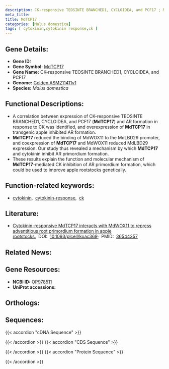 ```yaml
---
description: CK-responsive TEOSINTE BRANCHED1, CYCLOIDEA, and PCF17 ; Malus domestica
meta_title:
title: MdTCP17
categories: [Malus domestica]
tags: [ cytokinin,cytokinin response,ck ]
---
```


## Gene Details:
- **Gene ID:** []()
- **Gene Symbol:** <u>MdTCP17</u>
- **Gene Name:** CK-responsive TEOSINTE BRANCHED1, CYCLOIDEA, and PCF17
- **Genome:** [Golden ASM211411v1](https://ensembl.gramene.org/Malus_domestica_golden/Info/Index)
- **Species:** *Malus domestica*

## Functional Descriptions:
   - A correlation between expression of CK-responsive TEOSINTE BRANCHED1, CYCLOIDEA, and PCF17 (**MdTCP17**) and AR formation in response to CK was identified, and overexpression of **MdTCP17** in transgenic apple inhibited AR formation.
   - **MdTCP17** reduced the binding of MdWOX11 to the MdLBD29 promoter, and coexpression of **MdTCP17** and MdWOX11 reduced MdLBD29 expression. Our study thus revealed a mechanism by which **MdTCP17** and cytokinin inhibit AR primordium formation.
   - These results explain the function and molecular mechanism of **MdTCP17**-mediated CK inhibition of AR primordium formation, which could be used to improve apple rootstocks genetically.

## Function-related keywords:
   - [cytokinin](/tags/cytokinin/),&nbsp;&nbsp;[cytokinin-response](/tags/cytokinin-response/),&nbsp;&nbsp;[ck](/tags/ck/)

## Literature:
   - [Cytokinin-responsive MdTCP17 interacts with MdWOX11 to repress adventitious root primordium formation in apple rootstocks.](https://doi.org/10.1093/plcell/koac369)&nbsp;&nbsp;DOI:&nbsp;&nbsp;[10.1093/plcell/koac369](https://doi.org/10.1093/plcell/koac369);&nbsp;&nbsp;PMID:&nbsp;&nbsp;[36544357](https://pubmed.ncbi.nlm.nih.gov/36544357/)

## Related News:

## Gene Resources:
- **NCBI ID:**  [OP978511](https://www.ncbi.nlm.nih.gov/gene/?term=OP978511)
- **UniProt accessions:**  [](https://www.uniprot.org/uniprotkb//entry)

## Orthologs:

## Sequences:
{{< accordion "cDNA Sequence" >}}

{{< /accordion >}}
{{< accordion "CDS Sequence" >}}

{{< /accordion >}}
{{< accordion "Protein Sequence" >}}

{{< /accordion >}}
